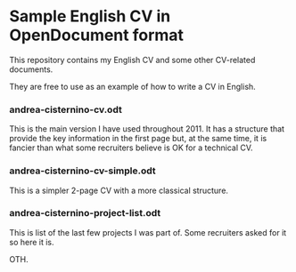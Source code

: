 Sample English CV in OpenDocument format
========================================

This repository contains my English CV and some other CV-related documents.

They are free to use as an example of how to write a CV in English.

### andrea-cisternino-cv.odt

This is the main version I have used throughout 2011. It has a structure that
provide the key information in the first page but, at the same time, it is
fancier than what some recruiters believe is OK for a technical CV.

### andrea-cisternino-cv-simple.odt

This is a simpler 2-page CV with a more classical structure.

### andrea-cisternino-project-list.odt

This is list of the last few projects I was part of. Some recruiters asked for
it so here it is.

OTH.
